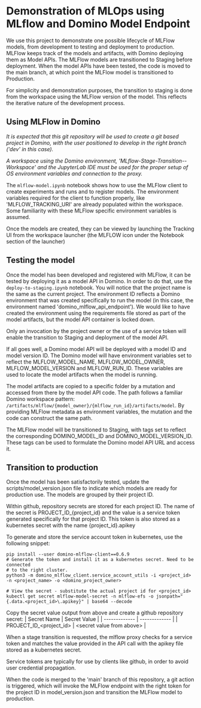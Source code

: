 # Demonstration of MLOps using MLflow and Domino Model Endpoint

We use this project to demonstrate one possible lifecycle of MLFlow models, from development to testing and deployment to production. MLFlow keeps track of the models and artifacts, with Domino deploying them as Model APIs. The MLFlow models are transitioned to Staging before deployment. When the model APIs have been tested, the code is moved to the main branch, at which point the MLFlow model is transitioned to Production.

For simplicity and demonstration purposes, the transition to staging is done from the workspace using the MLFlow version of the model. This reflects the iterative nature of the development process.

## Using MLFlow in Domino
_It is expected that this git repository will be used to create a git based project in Domino, with the user positioned to develop in the right branch ('dev' in this case)._

_A workspace using the Domino environment, 'MLflow-Stage-Transition--Workspace' and the JupyterLab IDE must be used for the proper setup of OS environment variables and connection to the proxy._ 

The `mlflow-model.ipynb` notebook shows how to use the MLFlow client to create experiments and runs and to register models. The environment variables required for the client to function properly, like 'MLFLOW_TRACKING_URI' are already populated within the workspace. Some familiarity with these MLFlow specific environment variables is assumed.

Once the models are created, they can be viewed by launching the Tracking UI from the workspace launcher (the MLFLOW icon under the Notebook section of the launcher)

## Testing the model
Once the model has been developed and registered with MLFlow, it can be tested by deploying it as a model API in Domino. In order to do that, use the `deploy-to-staging.ipynb` notebook. You will notice that the project name is the same as the current project. The environment ID reflects a Domino environment that was created specifically to run the model (in this case, the environment named 'domino_mlflow_api_endpoint'). We would like to have created the environment using the requirements file stored as part of the model artifacts, but the model API container is locked down.

Only an invocation by the project owner or the use of a service token will enable the transition to Staging and deployment of the model API.

If all goes well, a Domino model API will be deployed with a model ID and model version ID. The Domino model will have environment variables set to reflect the MLFLOW_MODEL_NAME, MLFLOW_MODEL_OWNER, MLFLOW_MODEL_VERSION and MLFLOW_RUN_ID. These variables are used to locate the model artifacts when the model is running.

The model artifacts are copied to a specific folder by a mutation and accessed from there by the model API code. The path follows a familiar Domino workspace pattern:
`/artifacts/mlflow/{model_owner}/{mlflow_run_id}/artifacts/model`.
By providing MLFlow metadata as environment variables, the mutation and the code can construct the same path.

The MLFlow model will be transitioned to Staging, with tags set to reflect the corresponding DOMINO_MODEL_ID and DOMINO_MODEL_VERSION_ID. These tags can be used to formulate the Domino model API URL and access it.

## Transition to production
Once the model has been satisfactorily tested, update the scripts/model_version.json file to indicate which models are ready for production use. The models are grouped by their project ID.

Within github, repository secrets are stored for each project ID. The name of the secret is PROJECT_ID_{project_id} and the value is a service token generated specifically for that project ID. This token is also stored as a kubernetes secret with the name {project_id}.apikey

To generate and store the service account token in kubernetes, use the following snippet:
```
pip install --user domino-mlflow-client==0.6.9
# Generate the token and install it as a kubernetes secret. Need to be connected
# to the right cluster.
python3 -m domino_mlflow_client.service_account_utils -i <project_id> -n <project_name> -o <domino_project_owner>

# View the secret - substitute the actual project id for <project_id>
kubectl get secret mlflow-model-secret -n mlflow-efs -o jsonpath="{.data.<project_id>\.apikey}" | base64 --decode
``` 

Copy the secret value output from above and create a github repository secret:
| Secret Name  | Secret Value |
| ------------- | ------------- |
| PROJECT_ID_<project_id>  | \<secret value from above\>  |

When a stage transition is requested, the mlflow proxy checks for a service token and matches the value provided in the API call with the apikey file stored as a kubernetes secret.

Service tokens are typically for use by clients like github, in order to avoid user credential propagation.

When the code is merged to the 'main' branch of this repository, a git action is triggered, which will invoke the MLFlow endpoint with the right token for the project ID in model_version.json and transition the MLFlow model to production.


